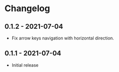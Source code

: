 # Changelog

## 0.1.2 - 2021-07-04
- Fix arrow keys navigation with horizontal direction.

## 0.1.1 - 2021-07-04
- Initial release
